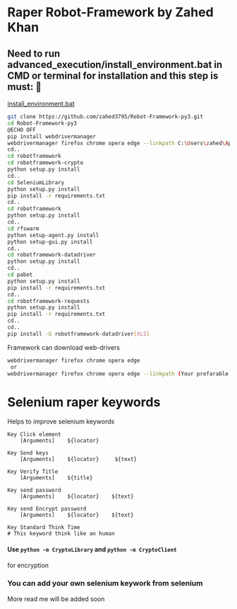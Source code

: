 # Raper Robot-Framework by Zahed Khan


<h2>Need to run advanced_execution/install_environment.bat in CMD or terminal for installation and this step is must: 🚀</h2>

[install_environment.bat](https://github.com/zahed3795/Robot-Framework-py3/blob/master/advanced_execution/install_environment.bat)

```bash
git clone https://github.com/zahed3795/Robot-Framework-py3.git
cd Robot-Framework-py3
@ECHO OFF
pip install webdrivermanager
webdrivermanager firefox chrome opera edge --linkpath C:\Users\zahed\AppData\Local\Programs\Python\Python38
cd..
cd robotframework
cd robotframework-crypto
python setup.py install
cd..
cd SeleniumLibrary
python setup.py install
pip install -r requirements.txt
cd..
cd robotframework
python setup.py install
cd..
cd rfswarm
python setup-agent.py install
python setup-gui.py install
cd..
cd robotframework-datadriver
python setup.py install
cd..
cd pabot
python setup.py install
pip install -r requirements.txt
cd..
cd robotframework-requests
python setup.py install
pip install -r requirements.txt
cd..
cd..
pip install -U robotframework-datadriver[XLS]
```

Framework can download web-drivers 

```bash
webdrivermanager firefox chrome opera edge 
 or 
webdrivermanager firefox chrome opera edge --linkpath (Your prefarable path)
```
# Selenium raper keywords
Helps to improve selenium keywords
```robotframework
Key Click element
    [Arguments]    ${locator}
    
Key Send keys
    [Arguments]    ${locator}     ${text}   
       
Key Verify Title
    [Arguments]    ${title}  

Key send password 
    [Arguments]    ${locator}    ${text}
    
Key send Encrypt password 
    [Arguments]    ${locator}    ${text}
    
Key Standard Think Time
# This keyword think like an human
```
#### Use `python -m CryptoLibrary` and `python -m CryptoClient`
for encryption 

### You can add your own selenium keywork from selenium 

More read me will be added soon


